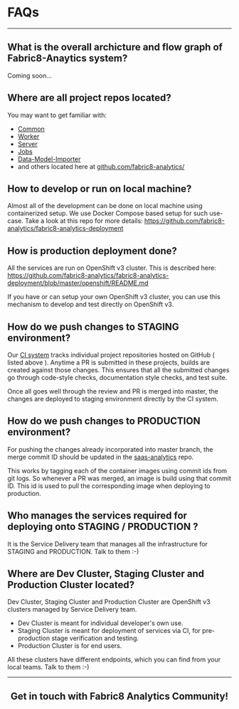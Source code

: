 # FAQs
---

## What is the overall archicture and flow graph of Fabric8-Anaytics system?

Coming soon...

## Where are all project repos located?


You may want to get familiar with:

 * [Common](https://github.com/fabric8-analytics/fabric8-analytics-common)
 * [Worker](https://github.com/fabric8-analytics/fabric8-analytics-worker)
 * [Server](https://github.com/fabric8-analytics/fabric8-analytics-server)
 * [Jobs](https://github.com/fabric8-analytics/fabric8-analytics-jobs)
 * [Data-Model-Importer](https://github.com/fabric8-analytics/fabric8-analytics-data-model)
 * and others located here at [github.com/fabric8-analytics/](https://github.com/fabric8-analytics/)


## How to develop or run on local machine?

Almost all of the development can be done on local machine using containerized setup. We use Docker Compose based setup for such use-case. Take a look at this repo for more details: https://github.com/fabric8-analytics/fabric8-analytics-deployment

## How is production deployment done?

All the services are run on OpenShift v3 cluster. This is described here: https://github.com/fabric8-analytics/fabric8-analytics-deployment/blob/master/openshift/README.md

If you have or can setup your own OpenShift v3 cluster, you can use this mechanism to develop and test directly on OpenShift v3.

## How do we push changes to STAGING environment?

Our [CI system](https://ci.centos.org/view/Devtools/) tracks individual project repositories hosted on GitHub ( listed above ). Anytime a PR is submitted in these projects, builds are created against those changes. This ensures that all the submitted changes go through code-style checks, documentation style checks, and test suite.

Once all goes well through the review and PR is merged into master, the changes are deployed to staging environment directly by the CI system.

## How do we push changes to PRODUCTION environment?

For pushing the changes already incorporated into master branch, the merge commit ID should be updated in the [saas-analytics](https://github.com/openshiftio/saas-analytics/tree/master/bay-services) repo.

This works by tagging each of the container images using commit ids from git logs. So whenever a PR was merged, an image is build using that commit ID. This id is used to pull the corresponding image when deploying to production.

## Who manages the services required for deploying onto STAGING / PRODUCTION ?

It is the  Service Delivery team that manages all the infrastructure for STAGING and PRODUCTION. Talk to them :-)

## Where are Dev Cluster, Staging Cluster and Production Cluster located?

Dev Cluster, Staging Cluster and Production Cluster are OpenShift v3 clusters managed by Service Delivery team.


 * Dev Cluster is meant for individual developer's own use.
 * Staging Cluster is meant for deployment of services via CI, for pre-production stage verification and testing.
 * Production Cluster is for end users.

All these clusters have different endpoints, which you can find from your local teams. Talk to them :-)

---

<article style="margin-top: 30px;">
<center><h1> Get in touch with Fabric8 Analytics Community! </h1></center>
</article>
